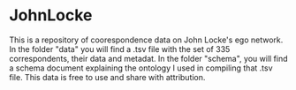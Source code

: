 JohnLocke
=========

This is a repository of coorespondence data on John Locke's ego network. In the folder "data" you will find a .tsv file with the set of 335 correspondents, their data and metadat. In the folder "schema", you will find a schema document explaining the ontology I used in compiling that .tsv file. This data is free to use and share with attribution.
